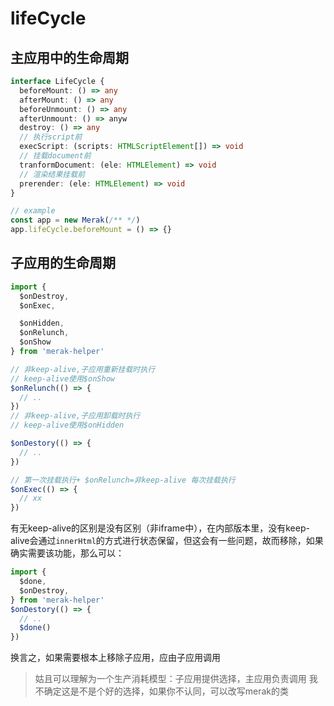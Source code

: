 # lifeCycle
## 主应用中的生命周期

```ts
interface LifeCycle {
  beforeMount: () => any
  afterMount: () => any
  beforeUnmount: () => any
  afterUnmount: () => anyw
  destroy: () => any
  // 执行script前
  execScript: (scripts: HTMLScriptElement[]) => void
  // 挂载document前
  tranformDocument: (ele: HTMLElement) => void
  // 渲染结果挂载前
  prerender: (ele: HTMLElement) => void
}
```

```ts
// example
const app = new Merak(/** */)
app.lifeCycle.beforeMount = () => {}
```

## 子应用的生命周期
```ts
import {
  $onDestroy,
  $onExec,

  $onHidden,
  $onRelunch,
  $onShow
} from 'merak-helper'

// 非keep-alive,子应用重新挂载时执行
// keep-alive使用$onShow
$onRelunch(() => {
  // ..
})
// 非keep-alive,子应用卸载时执行
// keep-alive使用$onHidden

$onDestory(() => {
  // ..
})

// 第一次挂载执行+ $onRelunch=非keep-alive 每次挂载执行
$onExec(() => {
  // xx
})
```

有无keep-alive的区别是没有区别（非iframe中），在内部版本里，没有keep-alive会通过`innerHtml`的方式进行状态保留，但这会有一些问题，故而移除，如果确实需要该功能，那么可以：
```ts
import {
  $done,
  $onDestroy,
} from 'merak-helper'
$onDestory(() => {
  // ..
  $done()
})
```
换言之，如果需要根本上移除子应用，应由子应用调用

> 姑且可以理解为一个生产消耗模型：子应用提供选择，主应用负责调用
> 我不确定这是不是个好的选择，如果你不认同，可以改写merak的类